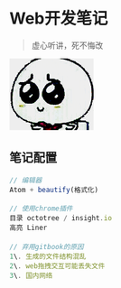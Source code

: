 # Web开发笔记

> 虚心听讲，死不悔改

![](/assets/xiong.gif)

## 笔记配置

```javascript
// 编辑器
Atom + beautify(格式化)

// 使用chrome插件
目录 octotree / insight.io
高亮 Liner

// 弃用gitbook的原因
1\. 生成的文件结构混乱
2\. web拖拽交互可能丢失文件
3\. 国内网络
```
